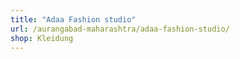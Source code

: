 ```yaml
---
title: "Adaa Fashion studio"
url: /aurangabad-maharashtra/adaa-fashion-studio/
shop: Kleidung
---
```

